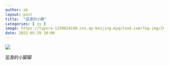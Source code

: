 ```yaml
---
author: xb
layout: post
title:  "茁源的小脚"
categories: [ zy ]
image: https://typora-1259024198.cos.ap-beijing.myqcloud.com/fog-img/2022-05-29-post.jpeg
date: 2022-05-29 10:00
---
```


<div class="article-img-wrapper">
   <img src="https://typora-1259024198.cos.ap-beijing.myqcloud.com/fog-img/2022-05-29.jpeg">
   <p class="caption">茁源的小脚脚</p>
</div>

